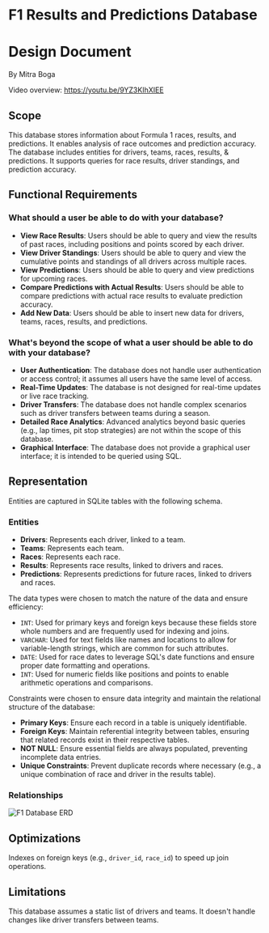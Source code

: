 # F1 Results and Predictions Database

# Design Document

By Mitra Boga

Video overview: <https://youtu.be/9YZ3KIhXIEE>

## Scope

This database stores information about Formula 1 races, results, and predictions. It enables analysis of race outcomes and prediction accuracy. The database includes entities for drivers, teams, races, results, & predictions. It supports queries for race results, driver standings, and prediction accuracy.

## Functional Requirements
### What should a user be able to do with your database?
* **View Race Results**: Users should be able to query and view the results of past races, including positions and points scored by each driver.
* **View Driver Standings**: Users should be able to query and view the cumulative points and standings of all drivers across multiple races.
* **View Predictions**: Users should be able to query and view predictions for upcoming races.
* **Compare Predictions with Actual Results**: Users should be able to compare predictions with actual race results to evaluate prediction accuracy.
* **Add New Data**: Users should be able to insert new data for drivers, teams, races, results, and predictions.

### What's beyond the scope of what a user should be able to do with your database?
* **User Authentication**: The database does not handle user authentication or access control; it assumes all users have the same level of access.
* **Real-Time Updates**: The database is not designed for real-time updates or live race tracking.
* **Driver Transfers**: The database does not handle complex scenarios such as driver transfers between teams during a season.
* **Detailed Race Analytics**: Advanced analytics beyond basic queries (e.g., lap times, pit stop strategies) are not within the scope of this database.
* **Graphical Interface**: The database does not provide a graphical user interface; it is intended to be queried using SQL.

## Representation

Entities are captured in SQLite tables with the following schema.

### Entities

* **Drivers**: Represents each driver, linked to a team.
* **Teams**: Represents each team.
* **Races**: Represents each race.
* **Results**: Represents race results, linked to drivers and races.
* **Predictions**: Represents predictions for future races, linked to drivers and races.

The data types were chosen to match the nature of the data and ensure efficiency:
* `INT`: Used for primary keys and foreign keys because these fields store whole numbers and are frequently used for indexing and joins.
* `VARCHAR`: Used for text fields like names and locations to allow for variable-length strings, which are common for such attributes.
* `DATE`: Used for race dates to leverage SQL's date functions and ensure proper date formatting and operations.
* `INT`: Used for numeric fields like positions and points to enable arithmetic operations and comparisons.

Constraints were chosen to ensure data integrity and maintain the relational structure of the database:
* **Primary Keys**: Ensure each record in a table is uniquely identifiable.
* **Foreign Keys**: Maintain referential integrity between tables, ensuring that related records exist in their respective tables.
* **NOT NULL**: Ensure essential fields are always populated, preventing incomplete data entries.
* **Unique Constraints**: Prevent duplicate records where necessary (e.g., a unique combination of race and driver in the results table).

### Relationships

![F1 Database ERD](F1_ERD.png)

## Optimizations

Indexes on foreign keys (e.g., `driver_id`, `race_id`) to speed up join operations.

## Limitations

This database assumes a static list of drivers and teams. It doesn't handle changes like driver transfers between teams.

